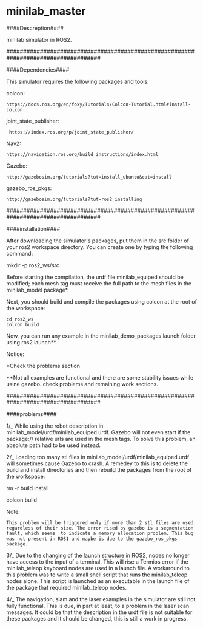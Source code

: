 # minilab_master
####Descreption####

minilab simulator in ROS2.

####################################################################################

####Dependencies####

This simulator requires the following packages and tools:

  colcon:
  
    https://docs.ros.org/en/foxy/Tutorials/Colcon-Tutorial.html#install-colcon
  
  joint_state_publisher:
      
     https://index.ros.org/p/joint_state_publisher/
  
  Nav2:
    
    https://navigation.ros.org/build_instructions/index.html
  
  Gazebo: 
    
    http://gazebosim.org/tutorials?tut=install_ubuntu&cat=install
  
  gazebo_ros_pkgs: 
    
    http://gazebosim.org/tutorials?tut=ros2_installing

####################################################################################

####installation####

After downloading the simulator's packages, put them in the src folder of your ros2 workspace directory. You can create one by typing the following command:

  mkdir -p ros2_ws/src

Before starting the compilation, the urdf file minilab_equiped should be modified; each mesh tag must receive the full path to the mesh files in the minilab_model package*.

Next, you should build and compile the packages using colcon at the root of the workspace:

    cd ros2_ws
    colcon build
  
Now, you can run any example in the minilab_demo_packages launch folder using ros2 launch**.

Notice:

*Check the problems section

**Not all examples are functional and there are some stability issues while usine gazebo. check problems and remaining work sections.

####################################################################################

####problems####

1/_ While using the robot description in minilab_model/urdf/minilab_equiped.urdf. Gazebo will not even start if the package:// relative urls are used in the mesh tags. To solve this problem, an absolute path had to be used instead.

2/_ Loading too many stl files in minilab_model/urdf/minilab_equiped.urdf will sometimes cause Gazebo to crash. A remedey to this is to delete the build  and install directories and then rebuild the packages from the root of the workspace:

  rm -r build install

  colcon build

  Note:
  
    This problem will be triggered only if more than 2 stl files are used regardless of their size. The error rised by gazebo is a segmentation fault, which seems  to indicate a memory allocation problem. This bug was not present in ROS1 and maybe is due to the gazebo_ros_pkgs package.
    
3/_ Due to the changing of the launch structure in ROS2, nodes no longer have access to the input of a terminal. This will rise a Termios error if the minilab_teleop keyboard nodes are used in a launch file. A workaround to this problem was to write a small shell script that runs the minilab_teleop nodes alone. This script is launched as an executable in the launch file of the package that required minilab_teleop nodes.
  
4/_ The navigation, slam and the laser examples in the simulator are still not fully functional. This is due, in part at least, to a problem in the laser scan messages. It could be that the description in the urdf file is not suitable for these packages and it should be changed, this is still a work in progress.  
